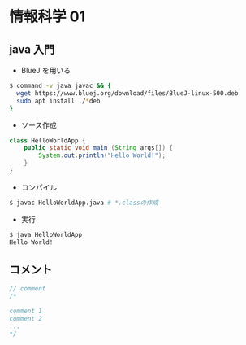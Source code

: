 # 情報科学 01

## java 入門

- BlueJ を用いる

```bash
$ command -v java javac && {
  wget https://www.bluej.org/download/files/BlueJ-linux-500.deb
  sudo apt install ./*deb
}
```

- ソース作成

```java
class HelloWorldApp {
	public static void main (String args[]) {
		System.out.println("Hello World!");
	}
}
```

- コンパイル

```bash
$ javac HelloWorldApp.java # *.classの作成
```

- 実行

```bash
$ java HelloWorldApp
Hello World!
```

## コメント

```java
// comment
/*

comment 1
comment 2
...
*/
```
